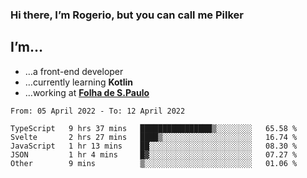 ### Hi there, I’m Rogerio, but you can call me Pilker

## I’m…
- …a front-end developer
- …currently learning **Kotlin**
- …working at [**Folha de S.Paulo**](https://www.folha.com.br/)

<!--START_SECTION:waka-->

```text
From: 05 April 2022 - To: 12 April 2022

TypeScript   9 hrs 37 mins   ████████████████▒░░░░░░░░   65.58 %
Svelte       2 hrs 27 mins   ████▒░░░░░░░░░░░░░░░░░░░░   16.74 %
JavaScript   1 hr 13 mins    ██░░░░░░░░░░░░░░░░░░░░░░░   08.30 %
JSON         1 hr 4 mins     █▓░░░░░░░░░░░░░░░░░░░░░░░   07.27 %
Other        9 mins          ▒░░░░░░░░░░░░░░░░░░░░░░░░   01.06 %
```

<!--END_SECTION:waka-->
